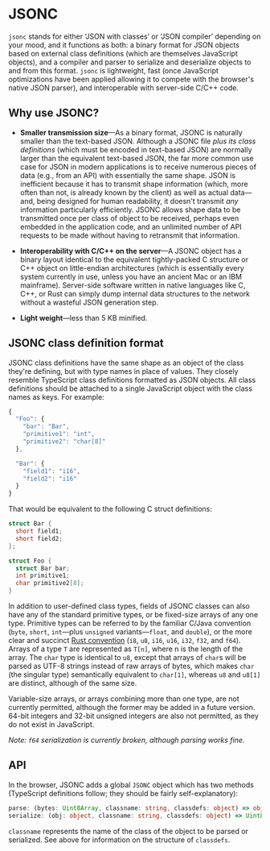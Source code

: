 # JSONC

`jsonc` stands for either ‘JSON with classes’ or ‘JSON compiler’ depending on
your mood, and it functions as both: a binary format for JSON objects based on
external class definitions (which are themselves JavaScript objects), and a
compiler and parser to serialize and deserialize objects to and from this
format. `jsonc` is lightweight, fast (once JavaScript optimizations have been
applied allowing it to compete with the browser's native JSON parser), and
interoperable with server-side C/C++ code.

## Why use JSONC?

  * **Smaller transmission size**—As a binary format, JSONC is naturally
    smaller than the text-based JSON. Although a JSONC file *plus its class
    definitions* (which must be encoded in text-based JSON) are normally larger
    than the equivalent text-based JSON, the far more common use case for JSON
    in modern applications is to receive numerous pieces of data (e.g., from
    an API) with essentially the same shape. JSON is inefficient because it has
    to transmit shape information (which, more often than not, is already known
    by the client) as well as actual data—and, being designed for human
    readability, it doesn't transmit *any* information particularly efficiently.
    JSONC allows shape data to be transmitted once per class of object to be
    received, perhaps even embedded in the application code, and an unlimited
    number of API requests to be made without having to retransmit that
    information.

  * **Interoperability with C/C++ on the server**—A JSONC object has a binary
    layout identical to the equivalent tightly-packed C structure or C++ object
    on little-endian architectures (which is essentially every system currently
    in use, unless you have an ancient Mac or an IBM mainframe). Server-side
    software written in native languages like C, C++, or Rust can simply dump
    internal data structures to the network without a wasteful JSON generation
    step.

  * **Light weight**—less than 5 KB minified.

## JSONC class definition format

JSONC class definitions have the same shape as an object of the class they're
defining, but with type names in place of values. They closely resemble
TypeScript class definitions formatted as JSON objects. All class definitions
should be attached to a single JavaScript object with the class names as keys.
For example:

```javascript
{
  "Foo": {
    "bar": "Bar",
    "primitive1": "int",
    "primitive2": "char[8]"
  },

  "Bar": {
    "field1": "i16",
    "field2": "i16"
  }
}
```

That would be equivalent to the following C struct definitions:

```c
struct Bar {
  short field1;
  short field2;
};

struct Foo {
  struct Bar bar;
  int primitive1;
  char primitive2[8];
}
```

In addition to user-defined class types, fields of JSONC classes can also have
any of the standard primitive types, or be fixed-size arrays of any one type.
Primitive types can be referred to by the familiar C/Java convention  (`byte`,
`short`, `int`—plus `unsigned` variants—`float`, and `double`), or the more
clear and succinct [Rust convention](https://doc.rust-lang.org/1.6.0/book/primitive-types.html)
(`i8`, `u8`, `i16`, `u16`, `i32`, `f32`, and `f64`). Arrays of a type `T` are
represented as `T[n]`, where n is the length of the array. The `char` type is
identical to `u8`, except that arrays of `char`s will be parsed as UTF-8
strings instead of raw arrays of bytes, which makes `char` (the singular type)
semantically equivalent to `char[1]`, whereas `u8` and `u8[1]` are distinct,
although of the same size.

Variable-size arrays, or arrays combining more than one type, are not currently
permitted, although the former may be added in a future version. 64-bit integers
and 32-bit unsigned integers are also not permitted, as they do not exist in
JavaScript.

*Note: `f64` serialization is currently broken, although parsing works fine.*

## API

In the browser, JSONC adds a global `JSONC` object which has two methods
(TypeScript definitions follow; they should be fairly self-explanatory):

```typescript
parse: (bytes: Uint8Array, classname: string, classdefs: object) => object
serialize: (obj: object, classname: string, classdefs: object) => Uint8Array
```

`classname` represents the name of the class of the object to be parsed
or serialized. See above for information on the structure of `classdefs`.
